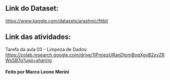 ## Link do Dataset:
https://www.kaggle.com/datasets/arashnic/fitbit

## Link das atividades:
Tarefa da aula 03 - Limpeza de Dados: https://colab.research.google.com/drive/1IPnnpzURanDtomBoqXgvB2xvZRWsSB7q?usp=sharing

#### Feito por Marco Leone Merini
